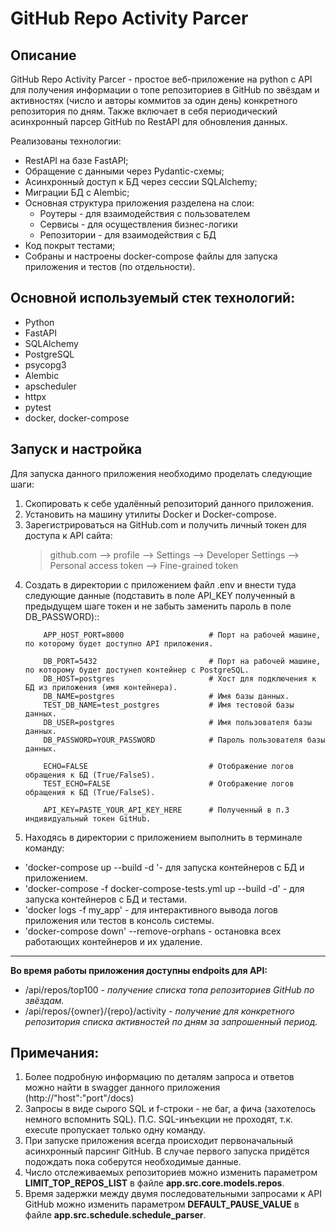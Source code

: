 # GitHub Repo Activity Parcer
## Описание

GitHub Repo Activity Parcer - простое веб-приложение на python с API для получения информации о топе репозиториев в GitHub по звёздам и активностях (число и авторы коммитов за один день) конкретного 
репозитория по дням. Также включает в себя периодический асинхронный парсер GitHub по RestAPI для обновления данных.

Реализованы технологии:
- RestAPI на базе FastAPI;
- Обращение с данными через Pydantic-схемы;
- Асинхронный доступ к БД через сессии SQLAlchemy;
- Миграции БД с Alembic;
- Основная структура приложения разделена на слои:
    - Роутеры - для взаимодействия с пользователем
    - Сервисы - для осуществления бизнес-логики
    - Репозитории - для взаимодействия с БД
- Код покрыт тестами;
- Собраны и настроены docker-compose файлы для запуска приложения и тестов (по отдельности).

## Основной используемый стек технологий:

- Python
- FastAPI
- SQLAlchemy
- PostgreSQL
- psycopg3
- Alembic
- apscheduler
- httpx
- pytest
- docker, docker-compose

## Запуск и настройка

Для запуска данного приложения необходимо проделать следующие шаги:
1) Скопировать к себе удалённый репозиторий данного приложения.
2) Установить на машину утилиты Docker и Docker-compose.
3) Зарегистрироваться на GitHub.com и получить личный токен для доступа к API сайта:
   >github.com --> profile --> Settings --> Developer Settings --> Personal access token --> Fine-grained token
4) Создать в директории с приложением файл .env и внести туда следующие данные (подставить в поле API_KEY полученный в предыдущем шаге токен и не забыть заменить пароль в поле DB_PASSWORD)::
    ```plaintext
        APP_HOST_PORT=8000                   # Порт на рабочей машине, по которому будет доступно API приложения.  

        DB_PORT=5432                         # Порт на рабочей машине, по которому будет достунеп контейнер с PostgreSQL.
        DB_HOST=postgres                     # Хост для подключения к БД из приложения (имя контейнера).
        DB_NAME=postgres                     # Имя базы данных.
        TEST_DB_NAME=test_postgres           # Имя тестовой базы данных.
        DB_USER=postgres                     # Имя пользователя базы данных.
        DB_PASSWORD=YOUR_PASSWORD            # Пароль пользователя базы данных.

        ECHO=FALSE                           # Отображение логов обращения к БД (True/FalseS).
        TEST_ECHO=FALSE                      # Отображение логов обращения к БД (True/FalseS).

        API_KEY=PASTE_YOUR_API_KEY_HERE      # Полученный в п.3 индивидуальный токен GitHub.

5) Находясь в директории с приложением выполнить в терминале команду:
  - 'docker-compose up --build -d '- для запуска контейнеров с БД и приложением.
  - 'docker-compose -f docker-compose-tests.yml up --build -d' - для запуска контейнеров с БД и тестами.
  - 'docker logs -f my_app' - для интерактивного вывода логов приложения или тестов в консоль системы.
  - 'docker-compose down' --remove-orphans - остановка всех работающих контейнеров и их удаление.
___
  **Во время работы приложения доступны endpoits для API:** 
* /api/repos/top100 - *получение списка топа репозиториев GitHub по звёздам.*
* /api/repos/{owner}/{repo}/activity - *получение для конкретного репозитория списка активностей по дням за запрошенный период.*

## Примечания:
1) Более подробную информацию по деталям запроса и ответов можно найти в swagger данного приложения (http://"host":"port"/docs)
2) Запросы в виде сырого SQL и f-строки - не баг, а фича (захотелось немного вспомнить SQL). 
П.С. SQL-инъекции не проходят, т.к. execute пропускает только одну команду.
3) При запуске приложения всегда происходит первоначальный асинхронный парсинг GitHub. В случае первого запуска придётся подождать пока соберутся необходимые данные.
4) Число отслеживаемых репозиториев можно изменить параметром **LIMIT_TOP_REPOS_LIST** в файле **app.src.core.models.repos**.
5) Время задержки между двумя последовательными запросами к API GitHub можно изменить параметром **DEFAULT_PAUSE_VALUE** в файле **app.src.schedule.schedule_parser**.
